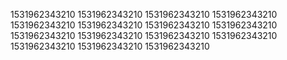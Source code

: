 1531962343210
1531962343210
1531962343210
1531962343210
1531962343210
1531962343210
1531962343210
1531962343210
1531962343210
1531962343210
1531962343210
1531962343210
1531962343210
1531962343210
1531962343210